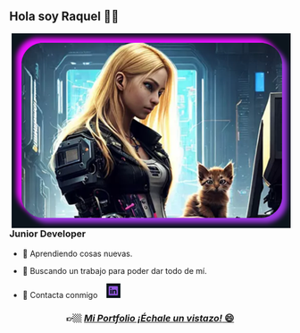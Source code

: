 ## Hola soy Raquel 👋😼
<img src="MiPortfolio/img/otras/fotoContacto2.png" align="right" width="500px;" alt="fotoContacto2" />
<p align="center">
  <h3>Junior Developer</h3>
</p>

 - 🌱 Aprendiendo cosas nuevas.
 
 - 🔭 Buscando un trabajo para poder dar todo de mí.

 - 💬 Contacta conmigo  &nbsp;&nbsp; [<img src="MiPortfolio/img/otras/linkedln.png"  width="25px">](https://www.linkedin.com/in/raquel-casares-de-la-poza-9a363b25b/)
   

 <h3 align="center">
   👉🏼 <b><i><a href="https://raquelcasaresdelapoza-miportfolio.netlify.app" target="blank">Mi Portfolio ¡Échale un vistazo!</i></b> 😄</h3></a>
 
<!--
**Quake006/Quake006** is a ✨ _special_ ✨ repository because its `README.md` (this file) appears on your GitHub profile.

Here are some ideas to get you started:

- 🔭 I’m currently working on ...
- 🌱 I’m currently learning ...
- 👯 I’m looking to collaborate on ...
- 🤔 I’m looking for help with ...
- 💬 Ask me about ...
- 📫 How to reach me: ...
- 😄 Pronouns: ...
- ⚡ Fun fact: ...
-->
